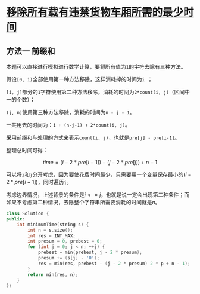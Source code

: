 # [移除所有载有违禁货物车厢所需的最少时间](https://leetcode-cn.com/problems/minimum-time-to-remove-all-cars-containing-illegal-goods/)

## 方法一 前缀和

本题可以直接进行模拟进行数学计算，要将所有值为`1`的字符去除有三种方法。

假设`[0, i)`全部使用第一种方法移除，这样消耗掉的时间为`i `；

`[i, j]`部分的`1`字符使用第二种方法移除，消耗的时间为`2*count(i, j)`（区间中一的个数）；

`(j, n)`使用第三种方法移除，消耗的时间为`n - j - 1`。

一共用去的时间为：`i + (n-j-1) + 2*count(i, j)`。

采用前缀和与处理的方式来表示`count(i, j)`，也就是`pre[j] - pre[i-1]`。

整理总时间可得：

$$time = (i - 2*pre[i-1]) - (j - 2*pre[j]) + n - 1$$

可以将`i`和`j`分开考虑，因为要使花费时间最少，只需要用一个变量保存最小的$(i-2*pre[i-1])$，同时遍历`j`。

考虑边界情况，上述背景的条件是$i <= j$，也就是说一定会出现第二种条件；而如果不考虑第二种情况，去除整个字符串所需要消耗的时间就是$n$。

```cpp
class Solution {
public:
    int minimumTime(string s) {
        int n = s.size();
        int res = INT_MAX;
        int presum = 0, prebest = 0;
        for (int j = 0; j < n; ++j) {
            prebest = min(prebest, j - 2 * presum);
            presum += (s[j] - '0');
            res = min(res, prebest - (j - 2 * presum) 2 * p + n - 1);
        }
        return min(res, n);
    }
};
```


